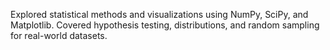 Explored statistical methods and visualizations using NumPy, SciPy, and Matplotlib. Covered hypothesis testing, distributions, and random sampling for real-world datasets.
